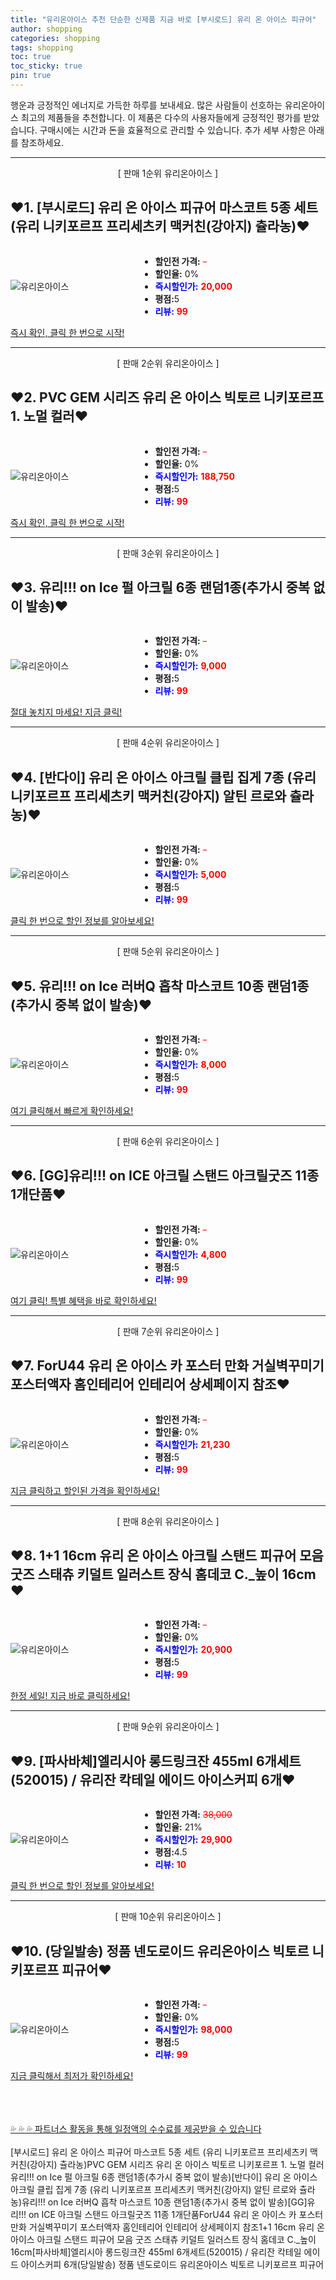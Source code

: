 ```yaml
---
title: "유리온아이스 추천 단순한 신제품 지금 바로 [부시로드] 유리 온 아이스 피규어"
author: shopping
categories: shopping
tags: shopping
toc: true
toc_sticky: true
pin: true
---
```

행운과 긍정적인 에너지로 가득한 하루를 보내세요. 많은 사람들이 선호하는 유리온아이스 최고의 제품들을 추천합니다. 이 제품은 다수의 사용자들에게 긍정적인 평가를 받았습니다. 구매시에는 시간과 돈을 효율적으로 관리할 수 있습니다. 추가 세부 사항은 아래를 참조하세요.

---
<p class="toplist" style="margin: 0 auto; display: block; width: fit-content;">[ 판매 1순위 유리온아이스 ]</p>

<h2><strong>❤️1. [부시로드] 유리 온 아이스 피규어 마스코트 5종 세트 (유리 니키포르프 프리세츠키 맥커친(강아지) 츌라농)❤️</strong></h2>

<div style="display: flex; align-items: center;">
    <div style="flex: 0.4;">
        <img src="https://thumbnail10.coupangcdn.com/thumbnails/remote/230x230ex/image/vendor_inventory/2fae/699e14066592ec30bd15d369cf35382be66e1fb50a019fd10d70994ce33c.jpeg" alt="유리온아이스" style="max-width: 100%;">
    </div>
    <div style="flex: 0.6; margin-left: 10px;">
        <ul>
            <li><strong>할인전 가격:</strong> <del style="color: red;">-</del></li>
            <li><strong>할인율:</strong> 0%</li>
            <li><span style='color:blue'><strong>즉시할인가:</strong></span> <span style='color:red'><strong>20,000</strong></span></li>
            <li><strong>평점:</strong>5</li>
            <li><span style='color:blue'><strong>리뷰:</strong></span> <span style='color:red'><strong>99</strong></span></li>
        </ul>
    </div>
</div>
<div class="center">
    <a href="https://William4Davisa.github.io?lptag=AF9450613&subid=githubio&pageKey=6047174925&traceid=V0-153&itemId=11072989702&vendorItemId=78352468113" class="myButton">
        즉시 확인, 클릭 한 번으로 시작!
    </a>
</div>


---
<p class="toplist" style="margin: 0 auto; display: block; width: fit-content;">[ 판매 2순위 유리온아이스 ]</p>

<h2><strong>❤️2. PVC GEM 시리즈 유리 온 아이스 빅토르 니키포르프 1. 노멀 컬러❤️</strong></h2>

<div style="display: flex; align-items: center;">
    <div style="flex: 0.4;">
        <img src="https://thumbnail7.coupangcdn.com/thumbnails/remote/230x230ex/image/vendor_inventory/5e98/40a80dbc5de788137db51a193cb31b9046149ea21ad1fa8f2a1ab2bc0f3a.jpeg" alt="유리온아이스" style="max-width: 100%;">
    </div>
    <div style="flex: 0.6; margin-left: 10px;">
        <ul>
            <li><strong>할인전 가격:</strong> <del style="color: red;">-</del></li>
            <li><strong>할인율:</strong> 0%</li>
            <li><span style='color:blue'><strong>즉시할인가:</strong></span> <span style='color:red'><strong>188,750</strong></span></li>
            <li><strong>평점:</strong>5</li>
            <li><span style='color:blue'><strong>리뷰:</strong></span> <span style='color:red'><strong>99</strong></span></li>
        </ul>
    </div>
</div>
<div class="center">
    <a href="https://William4Davisa.github.io?lptag=AF9450613&subid=githubio&pageKey=7781439981&traceid=V0-153&itemId=21032264110&vendorItemId=88095137871" class="myButton">
        즉시 확인, 클릭 한 번으로 시작!
    </a>
</div>


---
<p class="toplist" style="margin: 0 auto; display: block; width: fit-content;">[ 판매 3순위 유리온아이스 ]</p>

<h2><strong>❤️3. 유리!!! on Ice 펄 아크릴 6종 랜덤1종(추가시 중복 없이 발송)❤️</strong></h2>

<div style="display: flex; align-items: center;">
    <div style="flex: 0.4;">
        <img src="https://thumbnail8.coupangcdn.com/thumbnails/remote/230x230ex/image/vendor_inventory/8ff0/c1710a25d85a5cb03eee6a9e1b934d0a67e51c6a90aa321c4210e812fc71.jpeg" alt="유리온아이스" style="max-width: 100%;">
    </div>
    <div style="flex: 0.6; margin-left: 10px;">
        <ul>
            <li><strong>할인전 가격:</strong> <del style="color: red;">-</del></li>
            <li><strong>할인율:</strong> 0%</li>
            <li><span style='color:blue'><strong>즉시할인가:</strong></span> <span style='color:red'><strong>9,000</strong></span></li>
            <li><strong>평점:</strong>5</li>
            <li><span style='color:blue'><strong>리뷰:</strong></span> <span style='color:red'><strong>99</strong></span></li>
        </ul>
    </div>
</div>
<div class="center">
    <a href="https://William4Davisa.github.io?lptag=AF9450613&subid=githubio&pageKey=7337273523&traceid=V0-153&itemId=18850307251&vendorItemId=85979643105" class="myButton">
        절대 놓치지 마세요! 지금 클릭!
    </a>
</div>


---
<p class="toplist" style="margin: 0 auto; display: block; width: fit-content;">[ 판매 4순위 유리온아이스 ]</p>

<h2><strong>❤️4. [반다이] 유리 온 아이스 아크릴 클립 집게 7종 (유리 니키포르프 프리세츠키 맥커친(강아지) 알틴 르로와 츌라농)❤️</strong></h2>

<div style="display: flex; align-items: center;">
    <div style="flex: 0.4;">
        <img src="https://thumbnail6.coupangcdn.com/thumbnails/remote/230x230ex/image/vendor_inventory/a62c/83697fa3f4a4da18364d0fee886e43dfad8d9a38a79af8b86e65466eb4b8.jpeg" alt="유리온아이스" style="max-width: 100%;">
    </div>
    <div style="flex: 0.6; margin-left: 10px;">
        <ul>
            <li><strong>할인전 가격:</strong> <del style="color: red;">-</del></li>
            <li><strong>할인율:</strong> 0%</li>
            <li><span style='color:blue'><strong>즉시할인가:</strong></span> <span style='color:red'><strong>5,000</strong></span></li>
            <li><strong>평점:</strong>5</li>
            <li><span style='color:blue'><strong>리뷰:</strong></span> <span style='color:red'><strong>99</strong></span></li>
        </ul>
    </div>
</div>
<div class="center">
    <a href="https://William4Davisa.github.io?lptag=AF9450613&subid=githubio&pageKey=6047175045&traceid=V0-153&itemId=11072990280&vendorItemId=78352468862" class="myButton">
        클릭 한 번으로 할인 정보를 알아보세요!
    </a>
</div>


---
<p class="toplist" style="margin: 0 auto; display: block; width: fit-content;">[ 판매 5순위 유리온아이스 ]</p>

<h2><strong>❤️5. 유리!!! on Ice 러버Q 흡착 마스코트 10종 랜덤1종(추가시 중복 없이 발송)❤️</strong></h2>

<div style="display: flex; align-items: center;">
    <div style="flex: 0.4;">
        <img src="https://thumbnail9.coupangcdn.com/thumbnails/remote/230x230ex/image/vendor_inventory/116a/3bdc71c83f7a05c1cd1814f2c3f03f23334554f1947bd2d47fa2d7a94e63.jpeg" alt="유리온아이스" style="max-width: 100%;">
    </div>
    <div style="flex: 0.6; margin-left: 10px;">
        <ul>
            <li><strong>할인전 가격:</strong> <del style="color: red;">-</del></li>
            <li><strong>할인율:</strong> 0%</li>
            <li><span style='color:blue'><strong>즉시할인가:</strong></span> <span style='color:red'><strong>8,000</strong></span></li>
            <li><strong>평점:</strong>5</li>
            <li><span style='color:blue'><strong>리뷰:</strong></span> <span style='color:red'><strong>99</strong></span></li>
        </ul>
    </div>
</div>
<div class="center">
    <a href="https://William4Davisa.github.io?lptag=AF9450613&subid=githubio&pageKey=7337273420&traceid=V0-153&itemId=18850306371&vendorItemId=85979642534" class="myButton">
        여기 클릭해서 빠르게 확인하세요!
    </a>
</div>


---
<p class="toplist" style="margin: 0 auto; display: block; width: fit-content;">[ 판매 6순위 유리온아이스 ]</p>

<h2><strong>❤️6. [GG]유리!!! on ICE 아크릴 스탠드 아크릴굿즈 11종 1개단품❤️</strong></h2>

<div style="display: flex; align-items: center;">
    <div style="flex: 0.4;">
        <img src="https://thumbnail8.coupangcdn.com/thumbnails/remote/230x230ex/image/vendor_inventory/8a71/3c39d559dd3f5d25280645d8d892f70208c9edb1f5d4467d53d467c72a2e.jpg" alt="유리온아이스" style="max-width: 100%;">
    </div>
    <div style="flex: 0.6; margin-left: 10px;">
        <ul>
            <li><strong>할인전 가격:</strong> <del style="color: red;">-</del></li>
            <li><strong>할인율:</strong> 0%</li>
            <li><span style='color:blue'><strong>즉시할인가:</strong></span> <span style='color:red'><strong>4,800</strong></span></li>
            <li><strong>평점:</strong>5</li>
            <li><span style='color:blue'><strong>리뷰:</strong></span> <span style='color:red'><strong>99</strong></span></li>
        </ul>
    </div>
</div>
<div class="center">
    <a href="https://William4Davisa.github.io?lptag=AF9450613&subid=githubio&pageKey=7748909930&traceid=V0-153&itemId=20867137309&vendorItemId=87934478396" class="myButton">
        여기 클릭! 특별 혜택을 바로 확인하세요!
    </a>
</div>


---
<p class="toplist" style="margin: 0 auto; display: block; width: fit-content;">[ 판매 7순위 유리온아이스 ]</p>

<h2><strong>❤️7. ForU44 유리 온 아이스 카 포스터 만화 거실벽꾸미기 포스터액자 홈인테리어 인테리어 상세페이지 참조❤️</strong></h2>

<div style="display: flex; align-items: center;">
    <div style="flex: 0.4;">
        <img src="https://thumbnail7.coupangcdn.com/thumbnails/remote/230x230ex/image/vendor_inventory/0790/9b492e7d93f60409565dc72a505c27dd3cb70dfd3d74e881e1fc36387889.jpg" alt="유리온아이스" style="max-width: 100%;">
    </div>
    <div style="flex: 0.6; margin-left: 10px;">
        <ul>
            <li><strong>할인전 가격:</strong> <del style="color: red;">-</del></li>
            <li><strong>할인율:</strong> 0%</li>
            <li><span style='color:blue'><strong>즉시할인가:</strong></span> <span style='color:red'><strong>21,230</strong></span></li>
            <li><strong>평점:</strong>5</li>
            <li><span style='color:blue'><strong>리뷰:</strong></span> <span style='color:red'><strong>99</strong></span></li>
        </ul>
    </div>
</div>
<div class="center">
    <a href="https://William4Davisa.github.io?lptag=AF9450613&subid=githubio&pageKey=7629858321&traceid=V0-153&itemId=20247481653&vendorItemId=82226287692" class="myButton">
        지금 클릭하고 할인된 가격을 확인하세요!
    </a>
</div>


---
<p class="toplist" style="margin: 0 auto; display: block; width: fit-content;">[ 판매 8순위 유리온아이스 ]</p>

<h2><strong>❤️8. 1+1 16cm 유리 온 아이스 아크릴 스탠드 피규어 모음 굿즈 스태츄 키덜트 일러스트 장식 홈데코 C._높이 16cm❤️</strong></h2>

<div style="display: flex; align-items: center;">
    <div style="flex: 0.4;">
        <img src="https://thumbnail10.coupangcdn.com/thumbnails/remote/230x230ex/image/vendor_inventory/cdf1/e762c33e072ea0e2fc603633375d15ca9205ca2ccfcf30ac00420f80c92c.jpg" alt="유리온아이스" style="max-width: 100%;">
    </div>
    <div style="flex: 0.6; margin-left: 10px;">
        <ul>
            <li><strong>할인전 가격:</strong> <del style="color: red;">-</del></li>
            <li><strong>할인율:</strong> 0%</li>
            <li><span style='color:blue'><strong>즉시할인가:</strong></span> <span style='color:red'><strong>20,900</strong></span></li>
            <li><strong>평점:</strong>5</li>
            <li><span style='color:blue'><strong>리뷰:</strong></span> <span style='color:red'><strong>99</strong></span></li>
        </ul>
    </div>
</div>
<div class="center">
    <a href="https://William4Davisa.github.io?lptag=AF9450613&subid=githubio&pageKey=7229525241&traceid=V0-153&itemId=18341290283&vendorItemId=85485518733" class="myButton">
        한정 세일! 지금 바로 클릭하세요!
    </a>
</div>


---
<p class="toplist" style="margin: 0 auto; display: block; width: fit-content;">[ 판매 9순위 유리온아이스 ]</p>

<h2><strong>❤️9. [파사바체]엘리시아 롱드링크잔 455ml 6개세트(520015) / 유리잔 칵테일 에이드 아이스커피 6개❤️</strong></h2>

<div style="display: flex; align-items: center;">
    <div style="flex: 0.4;">
        <img src="https://thumbnail6.coupangcdn.com/thumbnails/remote/230x230ex/image/vendor_inventory/8a75/f56a2bf34e5b8d54c9dc3af20e1b4aa11659f2093531d2b84847cd46c77a.jpg" alt="유리온아이스" style="max-width: 100%;">
    </div>
    <div style="flex: 0.6; margin-left: 10px;">
        <ul>
            <li><strong>할인전 가격:</strong> <del style="color: red;">38,000</del></li>
            <li><strong>할인율:</strong> 21%</li>
            <li><span style='color:blue'><strong>즉시할인가:</strong></span> <span style='color:red'><strong>29,900</strong></span></li>
            <li><strong>평점:</strong>4.5</li>
            <li><span style='color:blue'><strong>리뷰:</strong></span> <span style='color:red'><strong>10</strong></span></li>
        </ul>
    </div>
</div>
<div class="center">
    <a href="https://William4Davisa.github.io?lptag=AF9450613&subid=githubio&pageKey=5476824409&traceid=V0-153&itemId=8433932219&vendorItemId=75721540242" class="myButton">
        클릭 한 번으로 할인 정보를 알아보세요!
    </a>
</div>


---
<p class="toplist" style="margin: 0 auto; display: block; width: fit-content;">[ 판매 10순위 유리온아이스 ]</p>

<h2><strong>❤️10. (당일발송) 정품 넨도로이드 유리온아이스 빅토르 니키포르프 피규어❤️</strong></h2>

<div style="display: flex; align-items: center;">
    <div style="flex: 0.4;">
        <img src="https://thumbnail8.coupangcdn.com/thumbnails/remote/230x230ex/image/vendor_inventory/8f76/2f83aa7be8cf3364bb31b3c745f85fa5b0ee781f552c566b97e593632979.jpeg" alt="유리온아이스" style="max-width: 100%;">
    </div>
    <div style="flex: 0.6; margin-left: 10px;">
        <ul>
            <li><strong>할인전 가격:</strong> <del style="color: red;">-</del></li>
            <li><strong>할인율:</strong> 0%</li>
            <li><span style='color:blue'><strong>즉시할인가:</strong></span> <span style='color:red'><strong>98,000</strong></span></li>
            <li><strong>평점:</strong>5</li>
            <li><span style='color:blue'><strong>리뷰:</strong></span> <span style='color:red'><strong>99</strong></span></li>
        </ul>
    </div>
</div>
<div class="center">
    <a href="https://William4Davisa.github.io?lptag=AF9450613&subid=githubio&pageKey=7337272438&traceid=V0-153&itemId=18850303146&vendorItemId=85979638115" class="myButton">
        지금 클릭해서 최저가 확인하세요!
    </a>
</div>

<br><br><br>[💦 💦 💦 파트너스 활동을 통해 일정액의 수수료를 제공받을 수 있습니다](https://link.coupang.com/a/bcpT2c)<br><br>[부시로드] 유리 온 아이스 피규어 마스코트 5종 세트 (유리 니키포르프 프리세츠키 맥커친(강아지) 츌라농)PVC GEM 시리즈 유리 온 아이스 빅토르 니키포르프 1. 노멀 컬러유리!!! on Ice 펄 아크릴 6종 랜덤1종(추가시 중복 없이 발송)[반다이] 유리 온 아이스 아크릴 클립 집게 7종 (유리 니키포르프 프리세츠키 맥커친(강아지) 알틴 르로와 츌라농)유리!!! on Ice 러버Q 흡착 마스코트 10종 랜덤1종(추가시 중복 없이 발송)[GG]유리!!! on ICE 아크릴 스탠드 아크릴굿즈 11종 1개단품ForU44 유리 온 아이스 카 포스터 만화 거실벽꾸미기 포스터액자 홈인테리어 인테리어 상세페이지 참조1+1 16cm 유리 온 아이스 아크릴 스탠드 피규어 모음 굿즈 스태츄 키덜트 일러스트 장식 홈데코 C._높이 16cm[파사바체]엘리시아 롱드링크잔 455ml 6개세트(520015) / 유리잔 칵테일 에이드 아이스커피 6개(당일발송) 정품 넨도로이드 유리온아이스 빅토르 니키포르프 피규어